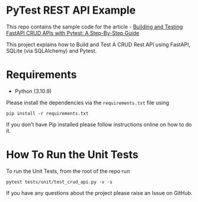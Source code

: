 # PyTest REST API Example

This repo contains the sample code for the article - [Building and Testing FastAPI CRUD APIs with Pytest: A Step-By-Step Guide](https://pytest-with-eric.com/pytest-advanced/python-fastapi-testing/)

This project explains how to Build and Test A CRUD Rest API using FastAPI, SQLite (via SQLAlchemy) and Pytest.
# Requirements
* Python (3.10.9)

Please install the dependencies via the `requirements.txt` file using 
```commandline
pip install -r requirements.txt
```
If you don't have Pip installed please follow instructions online on how to do it.

# How To Run the Unit Tests
To run the Unit Tests, from the root of the repo run
```commandline
pytest tests/unit/test_crud_api.py -v -s
```

If you have any questions about the project please raise an Issue on GitHub. 